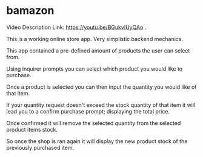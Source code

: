 # bamazon
Video Description Link: https://youtu.be/BGukvIUyQAo .

This is a working online store app. Very simplistic backend mechanics.

This app contained a pre-defined amount of products the user can select from. 

Using inquirer prompts you can select which product you would like to purchase.

Once a product is selected you can then input the quantity you would like of that item.

If your quantity request doesn't exceed the stock quantity of that item it will lead you to a confirm purchase prompt; displaying the total price.

Once confirmed it will remove the selected quantity from the selected product items stock. 

So once the shop is ran again it will display the new product stock of the previously purchased item.

